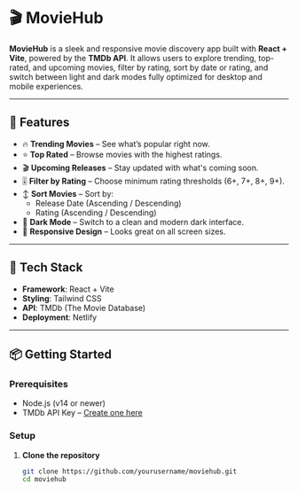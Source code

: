# 🎬 MovieHub

**MovieHub** is a sleek and responsive movie discovery app built with **React + Vite**, powered by the **TMDb API**. It allows users to explore trending, top-rated, and upcoming movies, filter by rating, sort by date or rating, and switch between light and dark modes fully optimized for desktop and mobile experiences.

---

## 🚀 Features

- 🔥 **Trending Movies** – See what’s popular right now.
- ⭐ **Top Rated** – Browse movies with the highest ratings.
- 🎬 **Upcoming Releases** – Stay updated with what's coming soon.
- 🎚️ **Filter by Rating** – Choose minimum rating thresholds (6+, 7+, 8+, 9+).
- ↕️ **Sort Movies** – Sort by:
  - Release Date (Ascending / Descending)
  - Rating (Ascending / Descending)
- 🌙 **Dark Mode** – Switch to a clean and modern dark interface.
- 📱 **Responsive Design** – Looks great on all screen sizes.

---

## 🧰 Tech Stack

- **Framework**: React + Vite  
- **Styling**: Tailwind CSS  
- **API**: TMDb (The Movie Database)  
- **Deployment**: Netlify

---

## 📦 Getting Started

### Prerequisites

- Node.js (v14 or newer)
- TMDb API Key – [Create one here](https://www.themoviedb.org/documentation/api)

### Setup

1. **Clone the repository**
   ```bash
   git clone https://github.com/yourusername/moviehub.git
   cd moviehub